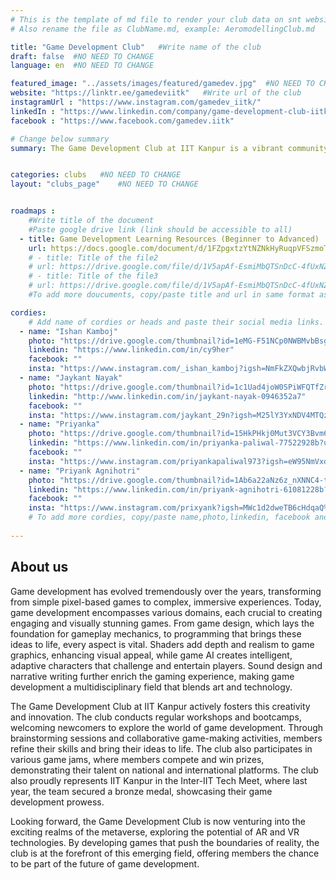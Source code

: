 ```yaml
---
# This is the template of md file to render your club data on snt website. The below example is of Aeromodelling Club, please modify the data according to your clunb.
# Also rename the file as ClubName.md, example: AeromodellingClub.md

title: "Game Development Club"   #Write name of the club
draft: false  #NO NEED TO CHANGE
language: en  #NO NEED TO CHANGE

featured_image: "../assets/images/featured/gamedev.jpg"  #NO NEED TO CHANGE
website: "https://linktr.ee/gamedeviitk"   #Write url of the club
instagramUrl : "https://www.instagram.com/gamedev_iitk/"
linkedIn : "https://www.linkedin.com/company/game-development-club-iitk/"
facebook : "https://www.facebook.com/gamedev.iitk"

# Change below summary
summary: The Game Development Club at IIT Kanpur is a vibrant community of game development enthusiasts. The club actively participates in national and international game jams, encouraging creativity and innovation. It organizes summer and winter projects, along with bootcamps tailored to introduce freshers to the world of game development. Additionally, the club represents IIT Kanpur in the prestigious Inter-IIT Tech Meet, showcasing its members' skills and passion for game development. Whether seasoned developers or beginners, members find a supportive environment to learn, create, and collaborate on exciting game development projects.


categories: clubs   #NO NEED TO CHANGE
layout: "clubs_page"    #NO NEED TO CHANGE


roadmaps :
    #Write title of the document
    #Paste google drive link (link should be accessible to all)
  - title: Game Development Learning Resources (Beginner to Advanced)
    url: https://docs.google.com/document/d/1FZpgxtzYtNZNkHyRuqpVFSzmoTatGF4begD-g5CvoB0/edit?usp=sharing
    # - title: Title of the file2
    # url: https://drive.google.com/file/d/1V5apAf-EsmiMbQTSnDcC-4fUxNZbrXw4/view?usp=sharing
    # - title: Title of the file3
    # url: https://drive.google.com/file/d/1V5apAf-EsmiMbQTSnDcC-4fUxNZbrXw4/view?usp=sharing
    #To add more doucuments, copy/paste title and url in same format as above.

cordies:
    # Add name of cordies or heads and paste their social media links.
  - name: "Ishan Kamboj"
    photo: "https://drive.google.com/thumbnail?id=1eMG-F51NCp0NWBMvbBsggv4PnKYv7JAC&sz=w1000"
    linkedin: "https://www.linkedin.com/in/cy9her"
    facebook: ""
    insta: "https://www.instagram.com/_ishan_kamboj?igsh=NmFkZXQwbjRvbWEz"
  - name: "Jaykant Nayak"
    photo: "https://drive.google.com/thumbnail?id=1c1Uad4joW0SPiWFQTfZrG0evvLQm86Dr&sz=w1000"
    linkedin: "http://www.linkedin.com/in/jaykant-nayak-0946352a7"
    facebook: ""
    insta: "https://www.instagram.com/jaykant_29n?igsh=M25lY3YxNDV4MTQz"
  - name: "Priyanka"
    photo: "https://drive.google.com/thumbnail?id=15HkPHkj0Mut3VCY3Bvm6k10VyxrMZMgL&sz=w1000"
    linkedin: "https://www.linkedin.com/in/priyanka-paliwal-77522928b?utm_source=share&utm_campaign=share_via&utm_content=profile&utm_medium=android_app"
    facebook: ""
    insta: "https://www.instagram.com/priyankapaliwal973?igsh=eW95NmVxdTJzeGtr"
  - name: "Priyank Agnihotri"
    photo: "https://drive.google.com/thumbnail?id=1Ab6a22aNz6z_nXNNC4-tAf39b23eR3cC&sz=w1000"
    linkedin: "https://www.linkedin.com/in/priyank-agnihotri-61081228b?utm_source=share&utm_campaign=share_via&utm_content=profile&utm_medium=ios_app"
    facebook: ""
    insta: "https://www.instagram.com/prixyank?igsh=MWc1d2dweTB6cHdqaQ%3D%3D&utm_source=qr"
    # To add more cordies, copy/paste name,photo,linkedin, facebook and insta in same format as above.
    
---
```


<!-- Write about us section -->
## About us
Game development has evolved tremendously over the years, transforming from simple pixel-based games to complex, immersive experiences. Today, game development encompasses various domains, each crucial to creating engaging and visually stunning games. From game design, which lays the foundation for gameplay mechanics, to programming that brings these ideas to life, every aspect is vital. Shaders add depth and realism to game graphics, enhancing visual appeal, while game AI creates intelligent, adaptive characters that challenge and entertain players. Sound design and narrative writing further enrich the gaming experience, making game development a multidisciplinary field that blends art and technology.

The Game Development Club at IIT Kanpur actively fosters this creativity and innovation. The club conducts regular workshops and bootcamps, welcoming newcomers to explore the world of game development. Through brainstorming sessions and collaborative game-making activities, members refine their skills and bring their ideas to life. The club also participates in various game jams, where members compete and win prizes, demonstrating their talent on national and international platforms. The club also proudly represents IIT Kanpur in the Inter-IIT Tech Meet, where last year, the team secured a bronze medal, showcasing their game development prowess.

Looking forward, the Game Development Club is now venturing into the exciting realms of the metaverse, exploring the potential of AR and VR technologies. By developing games that push the boundaries of reality, the club is at the forefront of this emerging field, offering members the chance to be part of the future of game development.
